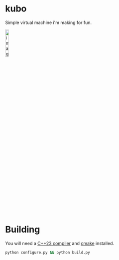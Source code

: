 # kubo

Simple virtual machine i'm making for fun.

<img width="15%" alt="image" src="https://github.com/user-attachments/assets/ae84fc45-b053-4a26-ba7d-d54f92afb0ec" />

# Building

You will need a [C++23 compiler](https://github.com/llvm/llvm-project/releases) and [cmake](https://cmake.org/) installed.

```bash
python configure.py && python build.py
```
